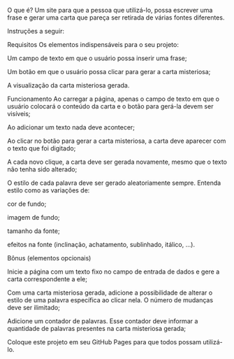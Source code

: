 O que é?
Um site para que a pessoa que utilizá-lo, possa escrever uma frase e gerar uma carta que pareça ser retirada de várias fontes diferentes.

Instruções a seguir:

Requisitos
Os elementos indispensáveis para o seu projeto:

Um campo de texto em que o usuário possa inserir uma frase;

Um botão em que o usuário possa clicar para gerar a carta misteriosa;

A visualização da carta misteriosa gerada.

Funcionamento
Ao carregar a página, apenas o campo de texto em que o usuário colocará o conteúdo da carta e o botão para gerá-la devem ser visíveis;

Ao adicionar um texto nada deve acontecer;

Ao clicar no botão para gerar a carta misteriosa, a carta deve aparecer com o texto que foi digitado;

A cada novo clique, a carta deve ser gerada novamente, mesmo que o texto não tenha sido alterado;

O estilo de cada palavra deve ser gerado aleatoriamente sempre. Entenda estilo como as variações de:

cor de fundo;

imagem de fundo;

tamanho da fonte;

efeitos na fonte (inclinação, achatamento, sublinhado, itálico, …).

Bônus (elementos opcionais)

Inicie a página com um texto fixo no campo de entrada de dados e gere a carta correspondente a ele;

Com uma carta misteriosa gerada, adicione a possibilidade de alterar o estilo de uma palavra específica ao clicar nela. O número de mudanças deve ser ilimitado;

Adicione um contador de palavras. Esse contador deve informar a quantidade de palavras presentes na carta misteriosa gerada;

Coloque este projeto em seu GitHub Pages para que todos possam utilizá-lo.
